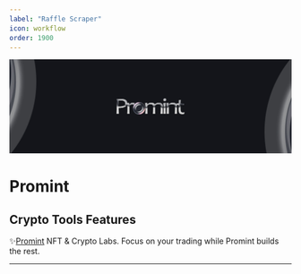 ```yaml
---
label: "Raffle Scraper"
icon: workflow
order: 1900
---
```


![](/static/headers/promint-banner.jpg)

# Promint

## Crypto Tools Features

:sparkles:[Promint](https://Promint.cc/) NFT & Crypto Labs. Focus on your trading while Promint builds the rest.

---